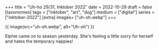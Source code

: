 +++
title = "Uh-ho 29/31, Inktober 2022"
date = 2022-10-29
draft =  false
[taxonomies]
tags = ["inktober", "art", "dog"]
medium = ["digital"]
series = ["inktober-2022"]
[extra]
images= ["uh-oh.webp"]
+++

{{ image(src="uh-oh.webp", alt="Uh-oh") }}

Elphie came on to season yesterday. She's feeling a little sorry for herself and hates the temporary nappies!
